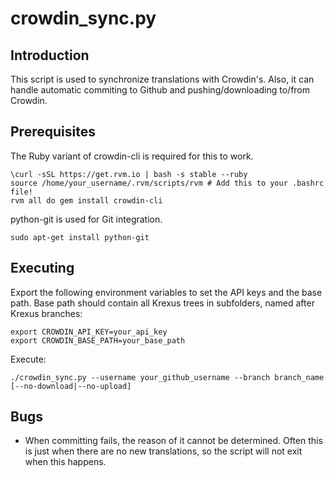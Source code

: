 crowdin_sync.py
==================

Introduction
------------
This script is used to synchronize translations with Crowdin's. Also, it can handle
automatic commiting to Github and pushing/downloading to/from Crowdin.

Prerequisites
-------------
The Ruby variant of crowdin-cli is required for this to work.

    \curl -sSL https://get.rvm.io | bash -s stable --ruby
    source /home/your_username/.rvm/scripts/rvm # Add this to your .bashrc file!
    rvm all do gem install crowdin-cli

python-git is used for Git integration.

    sudo apt-get install python-git

Executing
---------
Export the following environment variables to set the API keys and the base path.
Base path should contain all Krexus trees in subfolders, named after Krexus branches:

    export CROWDIN_API_KEY=your_api_key
    export CROWDIN_BASE_PATH=your_base_path

Execute:

    ./crowdin_sync.py --username your_github_username --branch branch_name [--no-download|--no-upload]

Bugs
----
 - When committing fails, the reason of it cannot be determined. Often this is just when there
   are no new translations, so the script will not exit when this happens. 
